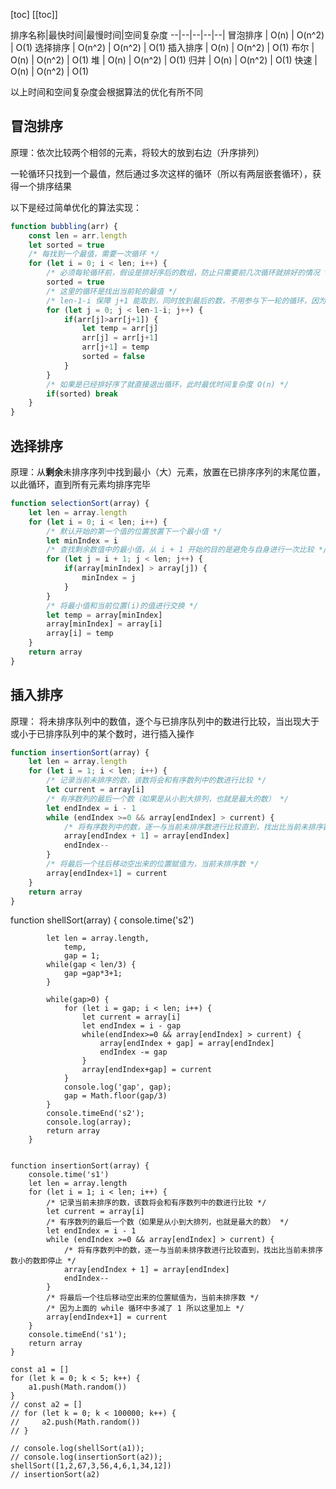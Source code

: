 [toc]
[[toc]]

排序名称|最快时间|最慢时间|空间复杂度
--|--|--|--|--|
冒泡排序 | O(n) | O(n^2) | O(1) 
选择排序 |  O(n^2) | O(n^2) | O(1) 
插入排序 | O(n) | O(n^2) | O(1) 
布尔 | O(n) | O(n^2) | O(1) 
堆 | O(n) | O(n^2) | O(1) 
归并 | O(n) | O(n^2) | O(1) 
快速 | O(n) | O(n^2) | O(1) 

以上时间和空间复杂度会根据算法的优化有所不同

## 冒泡排序

原理：依次比较两个相邻的元素，将较大的放到右边（升序排列）

一轮循环只找到一个最值，然后通过多次这样的循环（所以有两层嵌套循环），获得一个排序结果

以下是经过简单优化的算法实现：

```js
function bubbling(arr) {
    const len = arr.length
    let sorted = true
    /* 每找到一个最值，需要一次循环 */
    for (let i = 0; i < len; i++) {
        /* 必须每轮循环前，假设是排好序后的数组，防止只需要前几次循环就排好的情况 */ 
        sorted = true
        /* 这里的循环是找出当前轮的最值 */
        /* len-1-i 保障 j+1 能取到，同时放到最后的数，不用参与下一轮的循环，因为它已经是上一轮找出的最值 */
        for (let j = 0; j < len-1-i; j++) {
            if(arr[j]>arr[j+1]) {
                let temp = arr[j]
                arr[j] = arr[j+1]
                arr[j+1] = temp
                sorted = false
            }
        }
        /* 如果是已经排好序了就直接退出循环，此时最优时间复杂度 O(n) */
        if(sorted) break
    } 
}
```

## 选择排序

原理：从**剩余**未排序序列中找到最小（大）元素，放置在已排序序列的末尾位置，以此循环，直到所有元素均排序完毕

```js
function selectionSort(array) {
    let len = array.length
    for (let i = 0; i < len; i++) {
        /* 默认开始的第一个值的位置放置下一个最小值 */
        let minIndex = i
        /* 查找剩余数值中的最小值，从 i + 1 开始的目的是避免与自身进行一次比较 */
        for (let j = i + 1; j < len; j++) {
            if(array[minIndex] > array[j]) {
                minIndex = j
            }
        }
        /* 将最小值和当前位置(i)的值进行交换 */
        let temp = array[minIndex]
        array[minIndex] = array[i]
        array[i] = temp
    }
    return array
}
```


## 插入排序

原理： 将未排序队列中的数值，逐个与已排序队列中的数进行比较，当出现大于或小于已排序队列中的某个数时，进行插入操作

```js
function insertionSort(array) {
    let len = array.length
    for (let i = 1; i < len; i++) {
        /* 记录当前未排序的数，该数将会和有序数列中的数进行比较 */
        let current = array[i]
        /* 有序数列的最后一个数（如果是从小到大排列，也就是最大的数） */
        let endIndex = i - 1 
        while (endIndex >=0 && array[endIndex] > current) {
            /* 将有序数列中的数，逐一与当前未排序数进行比较直到，找出比当前未排序数小的数即停止 */
            array[endIndex + 1] = array[endIndex]
            endIndex--
        }
        /* 将最后一个往后移动空出来的位置赋值为，当前未排序数 */
        array[endIndex+1] = current
    }
    return array
}
```


 function shellSort(array) {
        console.time('s2')

            let len = array.length,
                temp,
                gap = 1;
            while(gap < len/3) {
                gap =gap*3+1;
            }

            while(gap>0) {
                for (let i = gap; i < len; i++) {
                    let current = array[i]
                    let endIndex = i - gap
                    while(endIndex>=0 && array[endIndex] > current) {
                        array[endIndex + gap] = array[endIndex]
                        endIndex -= gap
                    }
                    array[endIndex+gap] = current
                }
                console.log('gap', gap);
                gap = Math.floor(gap/3)
            }
            console.timeEnd('s2');
            console.log(array);
            return array
        }


    function insertionSort(array) {
        console.time('s1')
        let len = array.length
        for (let i = 1; i < len; i++) {
            /* 记录当前未排序的数，该数将会和有序数列中的数进行比较 */
            let current = array[i]
            /* 有序数列的最后一个数（如果是从小到大排列，也就是最大的数） */
            let endIndex = i - 1 
            while (endIndex >=0 && array[endIndex] > current) {
                /* 将有序数列中的数，逐一与当前未排序数进行比较直到，找出比当前未排序数小的数即停止 */
                array[endIndex + 1] = array[endIndex]
                endIndex--
            }
            /* 将最后一个往后移动空出来的位置赋值为，当前未排序数 */
            /* 因为上面的 while 循环中多减了 1 所以这里加上 */
            array[endIndex+1] = current
        }
        console.timeEnd('s1');
        return array
    }

    const a1 = []
    for (let k = 0; k < 5; k++) {
        a1.push(Math.random())
    }
    // const a2 = []
    // for (let k = 0; k < 100000; k++) {
    //     a2.push(Math.random())
    // }

    // console.log(shellSort(a1));
    // console.log(insertionSort(a2));
    shellSort([1,2,67,3,56,4,6,1,34,12])
    // insertionSort(a2)
